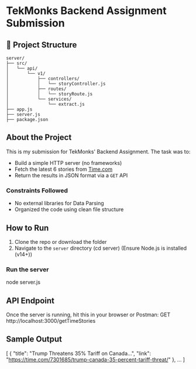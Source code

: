 # TekMonks Backend Assignment Submission

## 📁 Project Structure

```
server/
├── src/
│   └── api/
│       └── v1/
│           ├── controllers/
│           │   └── storyController.js
│           ├── routes/
│           │   └── storyRoute.js
│           └── services/
│               └── extract.js
├── app.js
├── server.js
├── package.json
```
     
## About the Project

This is my submission for TekMonks' Backend Assignment. The task was to:

- Build a simple HTTP server (no frameworks)
- Fetch the latest 6 stories from [Time.com](https://time.com)
- Return the results in JSON format via a `GET` API

### Constraints Followed

- No external libraries for Data Parsing
- Organized the code using clean file structure

## How to Run

1. Clone the repo or download the folder
2. Navigate to the `server` directory (cd server)
(Ensure Node.js is installed (v14+))

### Run the server
node server.js

## API Endpoint
Once the server is running, hit this in your browser or Postman:
GET http://localhost:3000/getTimeStories

## Sample Output

[
  {
    "title": "Trump Threatens 35% Tariff on Canada...",
    "link": "https://time.com/7301685/trump-canada-35-percent-tariff-threat/"
  },
  ...
]


